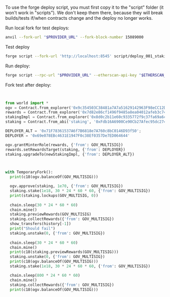 To use the forge deploy script, you must first copy it to the "script" folder (it won't work in "scripts"). We don't keep them there, because they will break builds/tests if/when contracts change and the deploy no longer works.

Run local fork for test deploys:

```bash
anvil --fork-url "$PROVIDER_URL" --fork-block-number 15089000
```

Test deploy
```bash
forge script --fork-url 'http://localhost:8545' script/deploy_001_staking_rewards.sol --broadcast --private-key 0xac0974bec39a17e36ba4a6b4d238ff944bacb478cbed5efcae784d7bf4f2ff80
```

Run deploy:

```bash
forge script --rpc-url "$PROVIDER_URL" --etherscan-api-key "$ETHERSCAN_TOKEN" --verify script/deploy_001_staking_rewards.sol --broadcast -i 1 --sender "$SENDER_ADDRESS"
```


Fork test after deploy:

```python


from world import *
ogv = Contract.from_explorer('0x9c354503C38481a7A7a51629142963F98eCC12D0')
rewards = Contract.from_explorer('0x7d82e86cf1496f9485a8ea04012afeb3c7489397')
stakingImpl = Contract.from_explorer('0x8d0c2b11e60c9335772f9c37fa69a6c1ceba6f05')
staking = Contract.from_abi('staking', '0xFdb16A6900Ce90Cb27Afec95dc274D27E0d61b87', stakingImpl.abi)

DEPLOYER_ALT = '0x71F78361537A6f7B6818e7A760c8bC0146D93f50';
DEPLOYER = '0x69e078EBc4631E1947F0c38Ef0357De7ED064644'

ogv.grantMinterRole(rewards, {'from': GOV_MULTISIG})
rewards.setRewardsTarget(staking, {'from': DEPLOYER})
staking.upgradeTo(newStakingImpl, {'from': DEPLOYER_ALT})



with TemporaryFork():
  print(c18(ogv.balanceOf(GOV_MULTISIG)))

  ogv.approve(staking, 1e70, {'from': GOV_MULTISIG})
  staking.stake(1e18, 30 * 24 * 60 * 60, {'from': GOV_MULTISIG})
  print(staking.lockups(GOV_MULTISIG, 0))
  
  chain.sleep(30 * 24 * 60 * 60)
  chain.mine()
  staking.previewRewards(GOV_MULTISIG)
  staking.collectRewards({'from': GOV_MULTISIG})
  show_transfers(history[-1])
  print("Should fail")
  staking.unstake(0, {'from': GOV_MULTISIG})
  
  chain.sleep(30 * 24 * 60 * 60)
  chain.mine()
  print(c18(staking.previewRewards(GOV_MULTISIG)))
  staking.unstake(0, {'from': GOV_MULTISIG})
  print(c18(ogv.balanceOf(GOV_MULTISIG)))
  staking.stake(1e18, 30 * 24 * 60 * 60, {'from': GOV_MULTISIG})

  chain.sleep(800 * 24 * 60 * 60)
  chain.mine()
  staking.collectRewards({'from': GOV_MULTISIG})
  print(c18(ogv.balanceOf(GOV_MULTISIG)))
```